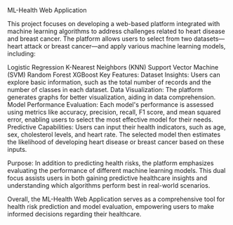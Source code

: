 ML-Health Web Application




This project focuses on developing a web-based platform integrated with machine learning algorithms to address challenges related to heart disease and breast cancer. The platform allows users to select from two datasets—heart attack or breast cancer—and apply various machine learning models, including:

Logistic Regression
K-Nearest Neighbors (KNN)
Support Vector Machine (SVM)
Random Forest
XGBoost
Key Features:
Dataset Insights: Users can explore basic information, such as the total number of records and the number of classes in each dataset.
Data Visualization: The platform generates graphs for better visualization, aiding in data comprehension.
Model Performance Evaluation: Each model's performance is assessed using metrics like accuracy, precision, recall, F1 score, and mean squared error, enabling users to select the most effective model for their needs.
Predictive Capabilities:
Users can input their health indicators, such as age, sex, cholesterol levels, and heart rate. The selected model then estimates the likelihood of developing heart disease or breast cancer based on these inputs.

Purpose:
In addition to predicting health risks, the platform emphasizes evaluating the performance of different machine learning models. This dual focus assists users in both gaining predictive healthcare insights and understanding which algorithms perform best in real-world scenarios.

Overall, the ML-Health Web Application serves as a comprehensive tool for health risk prediction and model evaluation, empowering users to make informed decisions regarding their healthcare.
